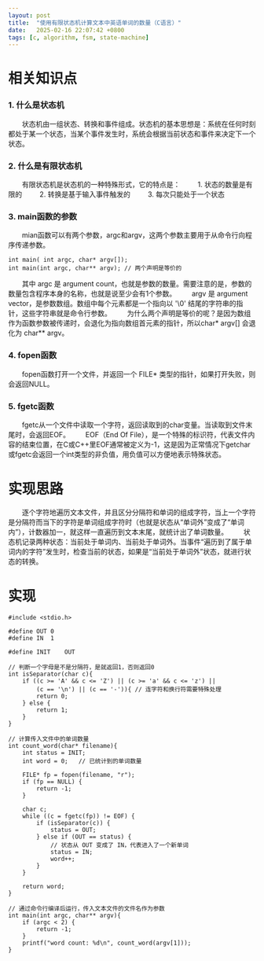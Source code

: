 ```yaml
---
layout: post
title:  "使用有限状态机计算文本中英语单词的数量（C语言）"
date:   2025-02-16 22:07:42 +0800
tags: [c, algorithm, fsm, state-machine]
---
```


# 相关知识点
### 1. 什么是状态机
&emsp;&emsp;状态机由一组状态、转换和事件组成。状态机的基本思想是：系统在任何时刻都处于某一个状态，当某个事件发生时，系统会根据当前状态和事件来决定下一个状态。

### 2. 什么是有限状态机
&emsp;&emsp;有限状态机是状态机的一种特殊形式，它的特点是：
&emsp;&emsp; 1. 状态的数量是有限的
&emsp;&emsp; 2. 转换是基于输入事件触发的
&emsp;&emsp; 3. 每次只能处于一个状态

### 3. main函数的参数
&emsp;&emsp;mian函数可以有两个参数，argc和argv，这两个参数主要用于从命令行向程序传递参数。
```
int main( int argc, char* argv[]);
int main(int argc, char** argv); // 两个声明是等价的
```
&emsp;&emsp;其中 argc 是 argument count，也就是参数的数量。需要注意的是，参数的数量包含程序本身的名称，也就是说至少会有1个参数。
&emsp;&emsp;argv 是 argument vector，是参数数组。数组中每个元素都是一个指向以 '\0' 结尾的字符串的指针，这些字符串就是命令行参数。
&emsp;&emsp;为什么两个声明是等价的呢？是因为数组作为函数参数被传递时，会退化为指向数组首元素的指针，所以char* argv[] 会退化为 char** argv。

### 4. fopen函数
&emsp;&emsp;fopen函数打开一个文件，并返回一个 FILE* 类型的指针，如果打开失败，则会返回NULL。

### 5. fgetc函数
&emsp;&emsp;fgetc从一个文件中读取一个字符，返回读取到的char变量。当读取到文件末尾时，会返回EOF。
&emsp;&emsp;EOF（End Of File），是一个特殊的标识符，代表文件内容的结束位置，在C或C++里EOF通常被定义为-1，这是因为正常情况下getchar或fgetc会返回一个int类型的非负值，用负值可以方便地表示特殊状态。

# 实现思路
&emsp;&emsp;逐个字符地遍历文本文件，并且区分分隔符和单词的组成字符，当上一个字符是分隔符而当下的字符是单词组成字符时（也就是状态从“单词外”变成了“单词内”），计数器加一，就这样一直遍历到文本末尾，就统计出了单词数量。
&emsp;&emsp;状态机记录两种状态：当前处于单词内、当前处于单词外。当事件“遍历到了属于单词内的字符”发生时，检查当前的状态，如果是“当前处于单词外”状态，就进行状态的转换。

# 实现
```
#include <stdio.h>

#define OUT 0
#define IN  1

#define INIT    OUT

// 判断一个字母是不是分隔符，是就返回1，否则返回0
int isSeparator(char c){
    if ((c >= 'A' && c <= 'Z') || (c >= 'a' && c <= 'z') ||
        (c == '\n') || (c == '-')){ // 连字符和换行符需要特殊处理
        return 0;
    } else {
        return 1;
    }
}

// 计算传入文件中的单词数量
int count_word(char* filename){
    int status = INIT;
    int word = 0;   // 已统计到的单词数量

    FILE* fp = fopen(filename, "r");
    if (fp == NULL) {
        return -1;
    }
    
    char c;
    while ((c = fgetc(fp)) != EOF) {
        if (isSeparator(c)) {
            status = OUT;
        } else if (OUT == status) {
            // 状态从 OUT 变成了 IN，代表进入了一个新单词
            status = IN;
            word++;
        } 
    }

    return word;
}

// 通过命令行编译后运行，传入文本文件的文件名作为参数
int main(int argc, char** argv){
    if (argc < 2) {
        return -1;
    }
    printf("word count: %d\n", count_word(argv[1]));
}
```
